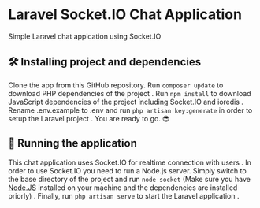 # Laravel Socket.IO Chat Application

Simple Laravel chat appication using Socket.IO

## 🛠 Installing project and dependencies

Clone the app from this GitHub repository.
Run `composer update` to download PHP dependencies of the project .
Run `npm install` to download JavaScript dependencies of the project including Socket.IO and ioredis .
Rename .env.example to .env and run `php artisan key:generate` in order to setup the Laravel project .
You are ready to go. 😎

## 🚀 Running the application

This chat application uses Socket.IO for realtime connection with users . In order to use Socket.IO you need to run a Node.js server.
Simply switch to the base directory of the project and run `node socket` (Make sure you have [Node.JS](https://nodejs.org/en/) installed on your machine and the dependencies are installed priorly) .
Finally, run `php artisan serve` to start the Laravel application .

